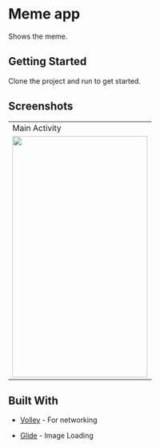 

# Meme app
Shows the meme.

## Getting Started

Clone the project and run to get started.

## Screenshots

<table>
  <tr>
     <td>Main Activity</td>
    
  </tr>
  <tr>
    <td><img src="https://user-images.githubusercontent.com/71267021/111980820-d4350b00-8b2c-11eb-8abd-334fd49c2b12.jpg" width=270 height=480></td>
    
  </tr>
 </table>










## Built With
* [Volley](https://developer.android.com/training/volley) - For networking 

* [Glide](https://github.com/bumptech/glide) - Image Loading





